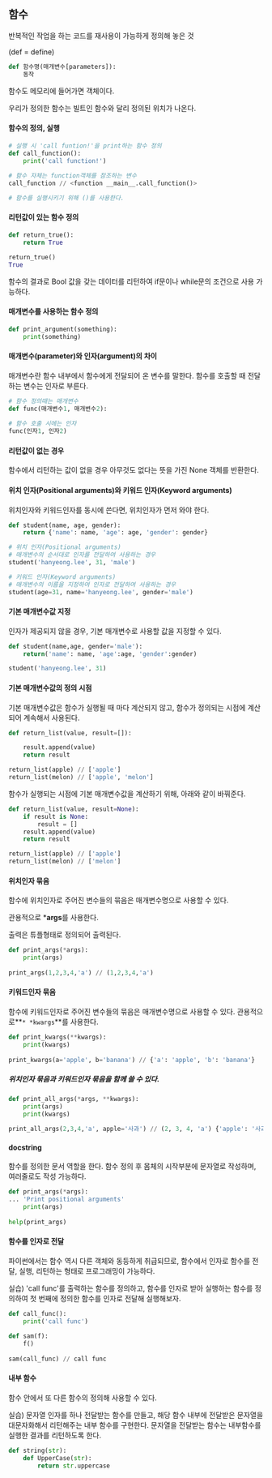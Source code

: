 ## 함수

반복적인 작업을 하는 코드를 재사용이 가능하게 정의해 놓은 것

(def = define)

```python
def 함수명(매개변수[parameters]):
    동작
```

함수도 메모리에 들어가면 객체이다.

우리가 정의한 함수는 빌트인 함수와 달리 정의된 위치가 나온다.



#### 함수의 정의, 실행

```python
# 실행 시 'call funtion!'을 print하는 함수 정의
def call_function():
    print('call function!')
    
# 함수 자체는 function객체를 참조하는 변수
call_function // <function __main__.call_function()>

# 함수를 실행시키기 위해 ()를 사용한다.
```



#### 리턴값이 있는 함수 정의

```python
def return_true():
    return True

return_true()
True
```

함수의 결과로 Bool 값을 갖는 데이터를 리턴하여 if문이나 while문의 조건으로 사용 가능하다.



#### 매개변수를 사용하는 함수 정의

```python
def print_argument(something):
    print(something)
```



#### 매개변수(parameter)와 인자(argument)의 차이

매개변수란 함수 내부에서 함수에게 전달되어 온 변수를 말한다. 함수를 호출할 때 전달하는 변수는 인자로 부른다.

```python
# 함수 정의때는 매개변수
def func(매개변수1, 매개변수2):
    
# 함수 호출 시에는 인자
func(인자1, 인자2)
```



#### 리턴값이 없는 경우

함수에서 리턴하는 값이 없을 경우 아무것도 없다는 뜻을 가진 None 객체를 반환한다.



#### 위치 인자(Positional arguments)와 키워드 인자(Keyword arguments)

위치인자와 키워드인자를 동시에 쓴다면, 위치인자가 먼저 와야 한다.

```python
def student(name, age, gender):
	return {'name': name, 'age': age, 'gender': gender}

# 위치 인자(Positional arguments)
# 매개변수의 순서대로 인자를 전달하여 사용하는 경우
student('hanyeong.lee', 31, 'male')

# 키워드 인자(Keyword arguments)
# 매개변수의 이름을 지정하여 인자로 전달하여 사용하는 경우
student(age=31, name='hanyeong.lee', gender='male')
```



#### 기본 매개변수값 지정

인자가 제공되지 않을 경우, 기본 매개변수로 사용할 값을 지정할 수 있다.

```python
def student(name,age, gender='male'):
    return('name': name, 'age':age, 'gender':gender)

student('hanyeong.lee', 31)
```



#### 기본 매개변수값의 정의 시점

기본 매개변수값은 함수가 실행될 때 마다 계산되지 않고, 함수가 정의되는 시점에 계산되어 계속해서 사용된다.

```python
def return_list(value, result=[]):

    result.append(value)
    return result

return_list(apple) // ['apple']
return_list(melon) // ['apple', 'melon']
```

함수가 실행되는 시점에 기본 매개변수값을 계산하기 위해, 아래와 같이 바꿔준다.

```python
def return_list(value, result=None):
    if result is None:
        result = []
	result.append(value)
    return result

return_list(apple) // ['apple']
return_list(melon) // ['melon']
```



#### 위치인자 묶음

함수에 위치인자로 주어진 변수들의 묶음은 매개변수명으로 사용할 수 있다.

관용적으로 ***args**를 사용한다.

출력은 튜플형태로 정의되어 출력된다.

```python
def print_args(*args):
    print(args)
    
print_args(1,2,3,4,'a') // (1,2,3,4,'a') 
```



#### 키워드인자 묶음

함수에 키워드인자로 주어진 변수들의 묶음은 매개변수명으로 사용할 수 있다. 관용적으로**<code>* *kwargs</code>**를 사용한다.

```python
def print_kwargs(**kwargs):
    print(kwargs)
    
print_kwargs(a='apple', b='banana') // {'a': 'apple', 'b': 'banana'}
```



##### 위치인자 묶음과 키워드인자 묶음을 함께 쓸 수 있다.

```python
def print_all_args(*args, **kwargs):
    print(args)
    print(kwargs)

print_all_args(2,3,4,'a', apple='사과') // (2, 3, 4, 'a') {'apple': '사과'}
```



#### docstring

함수를 정의한 문서 역할을 한다. 함수 정의 후 몸체의 시작부분에 문자열로 작성하며, 여러줄로도 작성 가능하다.

```python
def print_args(*args):
... 'Print positional arguments'
    print(args)
    
help(print_args)
```



#### 함수를 인자로 전달

파이썬에서는 함수 역시 다른 객체와 동등하게 취급되므로, 함수에서 인자로 함수를 전달, 실행, 리턴하는 형태로 프로그래밍이 가능하다.



실습) 'call func'를 출력하는 함수를 정의하고, 함수를 인자로 받아 실행하는 함수를 정의하여 첫 번째에 정의한 함수를 인자로 전달해 실행해보자. 

```python
def call_func():
    print('call func')
    
def sam(f):
    f()
    
sam(call_func) // call func
```



#### 내부 함수

함수 안에서 또 다른 함수의 정의해 사용할 수 있다.

실습) 문자열 인자를 하나 전달받는 함수를 만들고, 해당 함수 내부에 전달받은 문자열을 대문자화해서 리턴해주는 내부 함수를 구현한다. 문자열을 전달받는 함수는 내부함수를 실행한 결과를 리턴하도록 한다. 

```python
def string(str):
    def UpperCase(str):
        return str.uppercase
```

